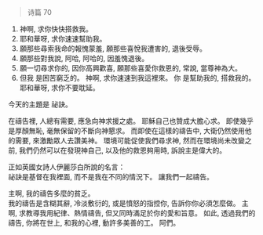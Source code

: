 > 诗篇 70

1. 神啊, 求你快快搭救我。 
2. 耶和華呀, 求你速速幫助我。
3. 願那些尋索我命的報愧蒙羞, 願那些喜悅我遭害的, 退後受辱。
4. 願那些對我說, 阿哈, 阿哈的, 因羞愧退後。
5. 願一切尋求你的, 因你高興歡喜, 願那些喜愛你救恩的, 常說, 當尊神為大。
6. 但我 是困苦窮乏的。 神啊, 求你速速到我這裡來。 你 是幫助我的, 搭救我的。 耶和華呀, 求你不要耽延。

今天的主題是 祕訣。  

在禱告裡, 人總有需要, 應急向神求援之處。
耶穌自己也贊成大膽心求。
即使幾乎是厚顏無恥, 毫無保留的不斷向神懇求。
而即使在這樣的禱告中, 大衛仍然使用他的需要, 來激勵眾人去讚美神。
環境可能促使我們尋求神, 然而在環境尚未改變之前, 我們仍然可以在發現神自己, 以及他的救恩夠用時, 訴說主是偉大的。

正如英國女詩人伊麗莎白所說的名言：  
祕訣是基督在我裡面, 而不是我在不同的情況下。
讓我們一起禱告。

主啊, 我的禱告多麼的貧乏。  
我的禱告是含糊其辭, 冷淡敷衍的, 或是憤怒的指控你, 告訴你你必須怎麼做。
主啊, 求教導我用紀律、熱情禱告, 但又同時滿足於你的愛和旨意。
如此, 透過我們的禱告, 你將在世上, 和我的心裡, 動許多美善的工。
阿們。
